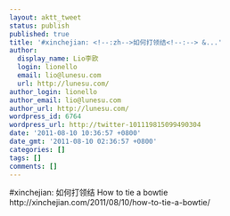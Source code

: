 ```yaml
---
layout: aktt_tweet
status: publish
published: true
title: '#xinchejian: <!--:zh-->如何打领结<!--:--> &...'
author:
  display_name: Lio李欧
  login: lionello
  email: lio@lunesu.com
  url: http://lunesu.com/
author_login: lionello
author_email: lio@lunesu.com
author_url: http://lunesu.com/
wordpress_id: 6764
wordpress_url: http://twitter-101119815099490304
date: '2011-08-10 10:36:57 +0800'
date_gmt: '2011-08-10 02:36:57 +0800'
categories: []
tags: []
comments: []
---
```

<p>#xinchejian: <!--:zh-->如何打领结<!--:--> <!--:en-->How to tie a bowtie<!--:--> http://xinchejian.com/2011/08/10/how-to-tie-a-bowtie/</p>
